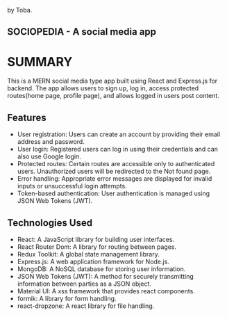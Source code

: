 by Toba.

## SOCIOPEDIA - A social media app

# SUMMARY
This is a MERN social media type app built using React and Express.js for backend. The app allows users to sign up, log in, access protected routes(home page, profile page), and allows logged in users post content.

## Features
* User registration: Users can create an account by providing their email address and password.
* User login: Registered users can log in using their credentials and can also use Google login.
* Protected routes: Certain routes are accessible only to authenticated users. Unauthorized users will be redirected to the Not found page.
* Error handling: Appropriate error messages are displayed for invalid inputs or unsuccessful login attempts.
* Token-based authentication: User authentication is managed using JSON Web Tokens (JWT).

## Technologies Used
* React: A JavaScript library for building user interfaces.
* React Router Dom: A library for routing between pages.
* Redux Toolkit: A global state management library.
* Express.js: A web application framework for Node.js.
* MongoDB: A NoSQL database for storing user information.
* JSON Web Tokens (JWT): A method for securely transmitting information between parties as a JSON object.
* Material UI: A xss framework that provides react components.
* formik: A library for form handling.
* react-dropzone: A react library for file handling.